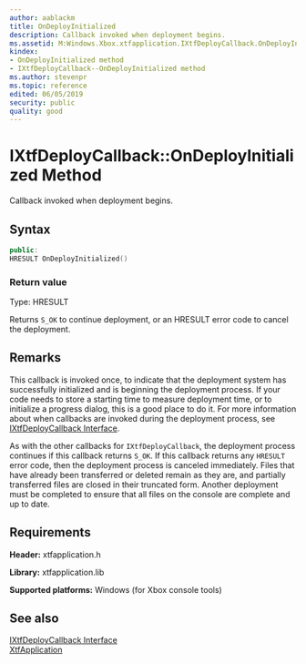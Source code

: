 ```yaml
---
author: aablackm
title: OnDeployInitialized
description: Callback invoked when deployment begins.
ms.assetid: M:Windows.Xbox.xtfapplication.IXtfDeployCallback.OnDeployInitialized
kindex:
- OnDeployInitialized method
- IXtfDeployCallback--OnDeployInitialized method
ms.author: stevenpr
ms.topic: reference
edited: 06/05/2019
security: public
quality: good
---
```


# IXtfDeployCallback::OnDeployInitialized Method
  
Callback invoked when deployment begins.  
  
<a id="syntaxSection"></a>
  
## Syntax
  
```cpp
public:
HRESULT OnDeployInitialized()  
```
  
<a id="retvalSection"></a>
  
### Return value
  
Type: HRESULT  
  
Returns `S_OK` to continue deployment, or an HRESULT error code to cancel the deployment.  
  
## Remarks
  
This callback is invoked once, to indicate that the deployment system has successfully initialized and is beginning the deployment process. If your code needs to store a starting time to measure deployment time, or to initialize a progress dialog, this is a good place to do it.  For more information about when callbacks are invoked during the deployment process, see [IXtfDeployCallback Interface](../ixtfdeploycallback-xtfapplication-xbox-microsoft-t.md).  
  
As with the other callbacks for `IXtfDeployCallback`, the deployment process continues if this callback returns `S_OK`. If this callback returns any `HRESULT` error code, then the deployment process is canceled immediately. Files that have already been transferred or deleted remain as they are, and partially transferred files are closed in their truncated form. Another deployment must be completed to ensure that all files on the console are complete and up to date.  
  
<a id="requirementsSection"></a>
  
## Requirements
  
**Header:** xtfapplication.h  
  
**Library:** xtfapplication.lib  
  
**Supported platforms:** Windows (for Xbox console tools)  
  
<a id="seealsoSection"></a>
  
## See also
  
[IXtfDeployCallback Interface](../ixtfdeploycallback-xtfapplication-xbox-microsoft-t.md)  
[XtfApplication](../../../xtfapplication-xbox-microsoft-n.md)  
  